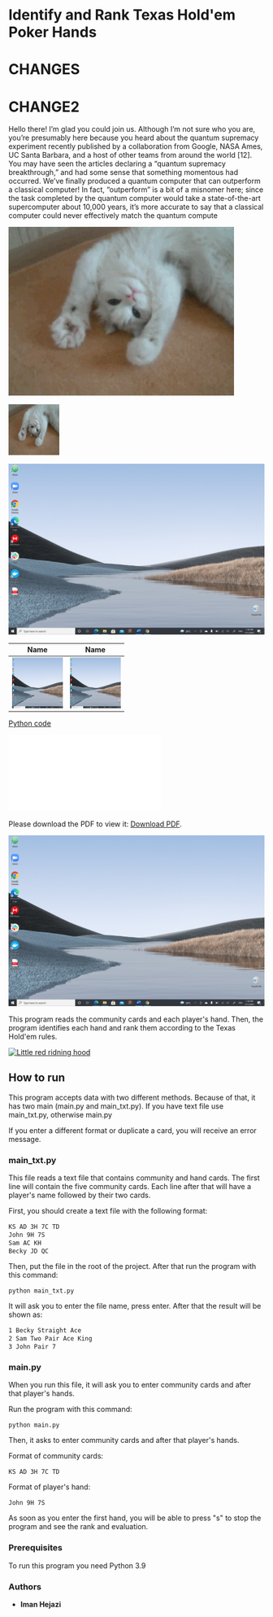 # Identify and Rank Texas Hold'em Poker Hands

# CHANGES
# CHANGE2


Hello there! I’m glad you could join us. Although I’m not sure who you are, you’re presumably here
because you heard about the quantum supremacy experiment recently published by a collaboration
from Google, NASA Ames, UC Santa Barbara, and a host of other teams from around the world
[12]. You may have seen the articles declaring a “quantum supremacy breakthrough,” and had
some sense that something momentous had occurred. We’ve finally produced a quantum computer
that can outperform a classical computer! In fact, “outperform” is a bit of a misnomer here; since
the task completed by the quantum computer would take a state-of-the-art supercomputer about
10,000 years, it’s more accurate to say that a classical computer could never effectively match the
quantum compute


![](./Iman/giphy.gif)

<img src="./Iman/giphy.gif" width="100" height="100" />

![As shown here](./Iman/2021-07-11.png "Desktop")

|Name|Name|
|----|-----|
|<img src="./Iman/2021-07-11.png" width="100" height="100" />|<img src="./Iman/2021-07-11.png" width="100" height="100" />|




<a href="./Iman/Random circuit code.ipynb/" target="_blank"> Python code </a>



<object data="./Iman/2007.07872.pdf" type="application/pdf" width="700px" height="700px">
    <embed src="./Iman/2007.07872.pdf">
        <p> Please download the PDF to view it: <a href="./Iman/2007.07872.pdf">Download PDF</a>.</p>
    </embed>
</object>


![photo](./Iman/2021-07-11.png)

This program reads the community cards and each player's hand. Then, the program identifies each hand and rank them according to the Texas Hold'em rules.

[![Little red ridning hood](http://i.imgur.com/7YTMFQp.png)](https://vimeo.com/3514904 "Little red riding hood - Click to Watch!")

## How to run

This program accepts data with two different methods. Because of that, it has two main (main.py and main_txt.py).
If you have text file use main_txt.py, otherwise main.py

If you enter a different format or duplicate a card, you will receive an error message.

### main_txt.py

This file reads a text file that  contains community and hand cards. The first line will contain the five community cards. Each line after that will have a player's name followed by their two cards.


First, you should create a text file with the following format:

```
KS AD 3H 7C TD
John 9H 7S
Sam AC KH
Becky JD QC
```
Then, put the file in the root of the project. After that run the program with this command:

```
python main_txt.py
```

It will ask you to enter the file name, press enter. 
After that the result will be shown as:

```
1 Becky Straight Ace
2 Sam Two Pair Ace King
3 John Pair 7
```
### main.py 

When you run this file, it will ask you to enter community cards and after that player's hands.

Run the program with this command:

```
python main.py
```
Then, it asks to enter community cards and after that player's hands.

Format of community cards:

```
KS AD 3H 7C TD
```
Format of player's hand:

```
John 9H 7S
```

As soon as you enter the first hand, you will be able to press "s" to stop the program and see the rank and evaluation.

### Prerequisites

To run this program you need Python 3.9

### Authors

* **Iman Hejazi** 

